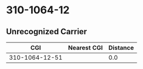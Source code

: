 # 310-1064-12
## Unrecognized Carrier


| CGI | Nearest CGI | Distance |
|-----|-------------|----------|
| 310-1064-12-51 |  | 0.0 |

